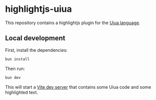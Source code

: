 # highlightjs-uiua

This repository contains a highlightjs plugin for the [Uiua language](https://www.uiua.org/).

## Local development

First, install the dependencies:

```bash
bun install
```

Then run:

```bash
bun dev
```

This will start a [Vite dev server](https://vite.dev/) that contains some Uiua code and some highlighted text.
